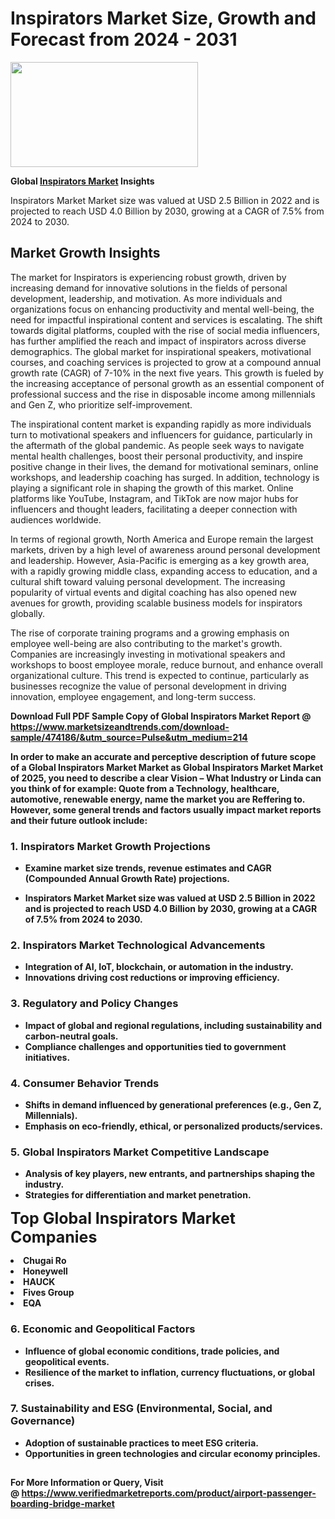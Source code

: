 <H1>Inspirators Market Size, Growth and Forecast from 2024 - 2031</H1><img class="aligncenter size-medium wp-image-584254" src="https://thirdeyenews.in/wp-content/uploads/2024/09/Global-Market-Research-300x168.jpeg" alt="" width="300" height="168" /><p><strong>Global&nbsp;<a href="https://www.marketsizeandtrends.com/download-sample/474186/&amp;utm_source=Pulse&amp;utm_medium=214">Inspirators Market</a> Insights</strong></p><p>Inspirators Market Market size was valued at USD 2.5 Billion in 2022 and is projected to reach USD 4.0 Billion by 2030, growing at a CAGR of 7.5% from 2024 to 2030.</p><p><h2>Market Growth Insights</h2> <p>The market for Inspirators is experiencing robust growth, driven by increasing demand for innovative solutions in the fields of personal development, leadership, and motivation. As more individuals and organizations focus on enhancing productivity and mental well-being, the need for impactful inspirational content and services is escalating. The shift towards digital platforms, coupled with the rise of social media influencers, has further amplified the reach and impact of inspirators across diverse demographics. The global market for inspirational speakers, motivational courses, and coaching services is projected to grow at a compound annual growth rate (CAGR) of 7-10% in the next five years. This growth is fueled by the increasing acceptance of personal growth as an essential component of professional success and the rise in disposable income among millennials and Gen Z, who prioritize self-improvement.</p> <p><strong></strong></p> <p>The inspirational content market is expanding rapidly as more individuals turn to motivational speakers and influencers for guidance, particularly in the aftermath of the global pandemic. As people seek ways to navigate mental health challenges, boost their personal productivity, and inspire positive change in their lives, the demand for motivational seminars, online workshops, and leadership coaching has surged. In addition, technology is playing a significant role in shaping the growth of this market. Online platforms like YouTube, Instagram, and TikTok are now major hubs for influencers and thought leaders, facilitating a deeper connection with audiences worldwide.</p> <p>In terms of regional growth, North America and Europe remain the largest markets, driven by a high level of awareness around personal development and leadership. However, Asia-Pacific is emerging as a key growth area, with a rapidly growing middle class, expanding access to education, and a cultural shift toward valuing personal development. The increasing popularity of virtual events and digital coaching has also opened new avenues for growth, providing scalable business models for inspirators globally.</p> <p>The rise of corporate training programs and a growing emphasis on employee well-being are also contributing to the market's growth. Companies are increasingly investing in motivational speakers and workshops to boost employee morale, reduce burnout, and enhance overall organizational culture. This trend is expected to continue, particularly as businesses recognize the value of personal development in driving innovation, employee engagement, and long-term success.</p> <p><strong></p><p><span class=""><strong>Download Full PDF Sample Copy of Global Inspirators Market Report</strong> @ <a href="https://www.marketsizeandtrends.com/download-sample/474186/&amp;utm_source=Pulse&amp;utm_medium=214" target="_blank">https://www.marketsizeandtrends.com/download-sample/474186/&amp;utm_source=Pulse&amp;utm_medium=214</a></span></p><p>In order to make an accurate and perceptive description of future scope of a Global&nbsp;Inspirators Market Market as Global&nbsp;Inspirators Market Market of 2025, you need to describe a clear Vision &ndash; What Industry or Linda can you think of for example: Quote from a Technology, healthcare, automotive, renewable energy, name the market you are Reffering to. However, some general trends and factors usually impact market reports and their future outlook include:</p><h3>1.&nbsp;<strong>Inspirators Market Growth Projections</strong></h3><ul><li>Examine market size trends, revenue estimates and CAGR (Compounded Annual Growth Rate) projections.</li><li><p>Inspirators Market Market size was valued at USD 2.5 Billion in 2022 and is projected to reach USD 4.0 Billion by 2030, growing at a CAGR of 7.5% from 2024 to 2030.</p></li></ul><h3>2.&nbsp;<strong>Inspirators Market Technological Advancements</strong></h3><ul><li>Integration of AI, IoT, blockchain, or automation in the industry.</li><li>Innovations driving cost reductions or improving efficiency.</li></ul><h3>3.&nbsp;<strong>Regulatory and Policy Changes</strong></h3><ul><li>Impact of global and regional regulations, including sustainability and carbon-neutral goals.</li><li>Compliance challenges and opportunities tied to government initiatives.</li></ul><h3>4.&nbsp;<strong>Consumer Behavior Trends</strong></h3><ul><li>Shifts in demand influenced by generational preferences (e.g., Gen Z, Millennials).</li><li>Emphasis on eco-friendly, ethical, or personalized products/services.</li></ul><h3>5.&nbsp;<strong>Global Inspirators Market Competitive Landscape</strong></h3><ul><li>Analysis of key players, new entrants, and partnerships shaping the industry.</li><li>Strategies for differentiation and market penetration.</li></ul><p data-pm-slice="1 1 []"><span style="color: inherit; font-family: inherit; font-size: 25px;">Top Global Inspirators Market Companies</span></p><div class="" data-test-id=""><p><li>Chugai Ro</li><li> Honeywell</li><li> HAUCK</li><li> Fives Group</li><li> EQA</li></p></div><h3>6.&nbsp;<strong>Economic and Geopolitical Factors</strong></h3><ul><li>Influence of global economic conditions, trade policies, and geopolitical events.</li><li>Resilience of the market to inflation, currency fluctuations, or global crises.</li></ul><h3>7.&nbsp;<strong>Sustainability and ESG (Environmental, Social, and Governance)</strong></h3><ul><li>Adoption of sustainable practices to meet ESG criteria.</li><li>Opportunities in green technologies and circular economy principles.</li></ul><h2><strong style="font-size: 14px;">For More Information or Query, Visit @&nbsp;</strong><a style="background-color: #ffffff; font-size: 14px;" href="https://www.marketsizeandtrends.com/report/inspirators-market/" target="_blank">https://www.verifiedmarketreports.com/product/airport-passenger-boarding-bridge-market</a></h2>
